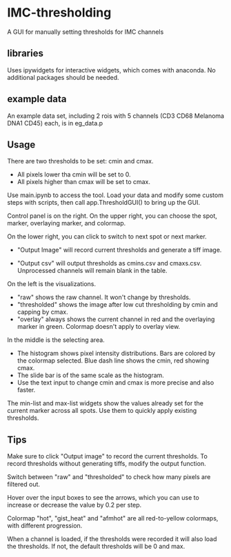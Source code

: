 # IMC-thresholding
A GUI for manually setting thresholds for IMC channels


## libraries
Uses ipywidgets for interactive widgets, which comes with anaconda.
No additional packages should be needed.

## example data
An example data set, including 2 rois with 5 channels (CD3  CD68  Melanoma  DNA1  CD45) each, is in eg_data.p

## Usage
There are two thresholds to be set: cmin and cmax.
  - All pixels lower tha cmin will be set to 0.
  - All pixels higher than cmax will be set to cmax.

Use main.ipynb to access the tool. Load your data and modify some custom steps with scripts, then call app.ThresholdGUI() to bring up the GUI.

Control panel is on the right. On the upper right, you can choose the spot, marker, overlaying marker, and colormap.

On the lower right, you can click to switch to next spot or next marker. 

  - "Output Image" will record current thresholds and generate a tiff image. 
  
  - "Output csv" will output thresholds as cmins.csv and cmaxs.csv. Unprocessed channels will remain blank in the table.

On the left is the visualizations.

  - "raw" shows the raw channel. It won't change by thresholds.
  - "thresholded" shows the image after low cut thresholding by cmin and capping by cmax. 
  - "overlay" always shows the current channel in red and the overlaying marker in green. Colormap doesn't apply to overlay view.

In the middle is the selecting area.

  - The histogram shows pixel intensity distributions. Bars are colored by the colormap selected. Blue dash line shows the cmin, red showing cmax.
  - The slide bar is of the same scale as the histogram.
  - Use the text input to change cmin and cmax is more precise and also faster.

The min-list and max-list widgets show the values already set for the current marker across all spots. Use them to quickly apply existing thresholds. 

## Tips
Make sure to click "Output image" to record the current thresholds. To record thresholds without generating tiffs, modify the output function.

Switch between "raw" and "thresholded" to check how many pixels are filtered out.

Hover over the input boxes to see the arrows, which you can use to increase or decrease the value by 0.2 per step. 

Colormap "hot", "gist_heat" and "afmhot" are all red-to-yellow colormaps, with different progression. 

When a channel is loaded, if the thresholds were recorded it will also load the thresholds. If not, the default thresholds will be 0 and max.

